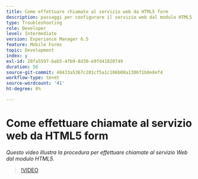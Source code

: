 ```yaml
---
title: Come effettuare chiamate al servizio web da HTML5 form
description: passaggi per configurare il servizio web dal modulo HTML5
type: Troubleshooting
role: Developer
level: Intermediate
version: Experience Manager 6.5
feature: Mobile Forms
topic: Development
index: y
exl-id: 28fa5597-bab5-4fb9-8d30-e9fd41820749
duration: 56
source-git-commit: 48433a5367c281cf5a1c106b08a1306f1b0e8ef4
workflow-type: tm+mt
source-wordcount: '41'
ht-degree: 0%

---
```


# Come effettuare chiamate al servizio web da HTML5 form

*Questo video illustra la procedura per effettuare chiamate al servizio Web dal modulo HTML5.*

>[!VIDEO](https://video.tv.adobe.com/v/335505?quality=12&learn=on)
